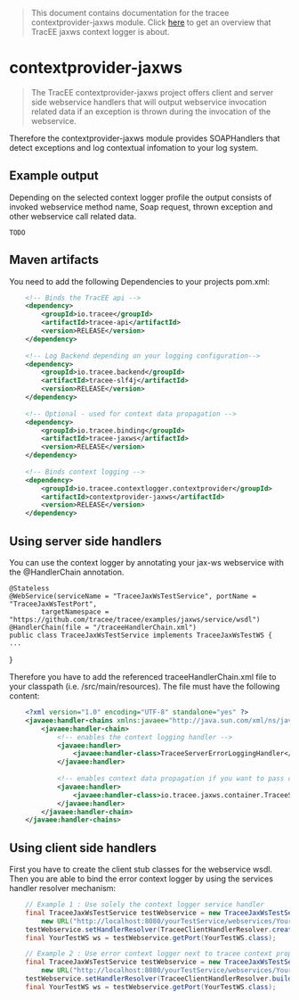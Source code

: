 > This document contains documentation for the tracee contextprovider-jaxws module. Click [here](../../README.md) to get an overview that TracEE jaxws context logger is about.

# contextprovider-jaxws

> The TracEE contextprovider-jaxws project offers client and server side webservice handlers that will output webservice invocation related data if an exception is thrown during the invocation of the webservice. 

Therefore the contextprovider-jaxws module provides SOAPHandlers that detect exceptions and log contextual infomation to your log system.


## Example output
Depending on the selected context logger profile the output consists of invoked webservice method name, Soap request, thrown exception and other webservice call related data.

    TODO

## Maven artifacts
You need to add the following Dependencies to your projects pom.xml:
   
```xml
    <!-- Binds the TracEE api -->
    <dependency>
        <groupId>io.tracee</groupId>
        <artifactId>tracee-api</artifactId>
        <version>RELEASE</version>
    </dependency>
    
    <!-- Log Backend depending on your logging configuration-->
    <dependency>
        <groupId>io.tracee.backend</groupId>
        <artifactId>tracee-slf4j</artifactId>
        <version>RELEASE</version>
    </dependency>
    
    <!-- Optional - used for context data propagation -->
    <dependency>
        <groupId>io.tracee.binding</groupId>
        <artifactId>tracee-jaxws</artifactId>
        <version>RELEASE</version>
    </dependency>
        
    <!-- Binds context logging -->
    <dependency>
        <groupId>io.tracee.contextlogger.contextprovider</groupId>
        <artifactId>contextprovider-jaxws</artifactId>
        <version>RELEASE</version>
    </dependency>
```
         
## Using server side handlers
You can use the context logger by annotating your jax-ws webservice with the @HandlerChain annotation.

    @Stateless
    @WebService(serviceName = "TraceeJaxWsTestService", portName = "TraceeJaxWsTestPort",
            targetNamespace = "https://github.com/tracee/tracee/examples/jaxws/service/wsdl")
    @HandlerChain(file = "/traceeHandlerChain.xml")
    public class TraceeJaxWsTestService implements TraceeJaxWsTestWS {
    ...
}


Therefore you have to add the referenced traceeHandlerChain.xml file to your classpath (i.e. /src/main/resources). The file must have the following content:

```xml
    <?xml version="1.0" encoding="UTF-8" standalone="yes" ?>
    <javaee:handler-chains xmlns:javaee="http://java.sun.com/xml/ns/javaee">
        <javaee:handler-chain>
            <!-- enables the context logging handler -->
            <javaee:handler>
                <javaee:handler-class>TraceeServerErrorLoggingHandler</javaee:handler-class>
            </javaee:handler>
            
            <!-- enables context data propagation if you want to pass context information using the TracEE main project -->
            <javaee:handler>
                <javaee:handler-class>io.tracee.jaxws.container.TraceeServerHandler</javaee:handler-class>
            </javaee:handler>
        </javaee:handler-chain>
    </javaee:handler-chains>
```

## Using client side handlers
First you have to create the client stub classes for the webservice wsdl. 
Then you are able to bind the error context logger by using the services handler resolver mechanism:

```java
    // Example 1 : Use solely the context logger service handler
    final TraceeJaxWsTestService testWebservice = new TraceeJaxWsTestService(
        new URL("http://localhost:8080/yourTestService/webservices/YourTestService?wsdl"));
    testWebservice.setHandlerResolver(TraceeClientHandlerResolver.createSimpleHandlerResolver());
    final YourTestWS ws = testWebservice.getPort(YourTestWS.class);

    // Example 2 : Use error context logger next to tracee context propagation (or with any other service handler)
    final TraceeJaxWsTestService testWebservice = new TraceeJaxWsTestService(
        new URL("http://localhost:8080/yourTestService/webservices/YourTestService?wsdl"));
    testWebservice.setHandlerResolver(TraceeClientHandlerResolver.buildHandlerResolver().add(TraceeClientHandler.class).build());
    final YourTestWS ws = testWebservice.getPort(YourTestWS.class);
```
